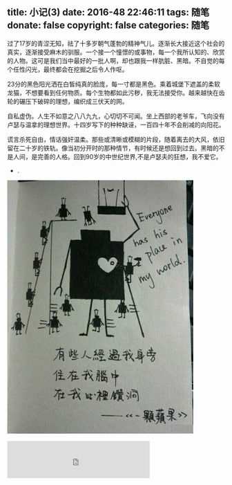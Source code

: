 title: 小记(3)
date: 2016-48 22:46:11
tags: 随笔
donate: false
copyright: false
categories: 随笔
---

过了17岁的青涩无知，祛了十多岁朝气蓬勃的精神气儿。逐渐长大接近这个社会的真实，逐渐接受麻木的驯服。一个接一个憧憬的或事物，每一个我所认知的、欣赏的人物。这可是我们当中最好的一批人啊，却也跟我一样肮脏、黑暗。不自觉的每个任性闪光，最终都会在挖掘之后令人作呕。


23分的黑色阳光洒在白皙纯真的脸庞，每一寸都是黑色。乘着城堡下遮盖的柔软龙猫，不想要看到任何物质。每个生物都如此污秽，我无法接受你。越来越快在齿轮的碾压下破碎的理想，编织成三伏天的网。


自私虚伪。人生不如意之八八九九，心切切不可闻。坐上西部的老爷车，飞向没有卢瑟与温拿的理想世界。十四岁写下的种种缺诬，一百四十年不会削减的向阳花。


谎言杀死自由，情话强奸温柔。那些或清晰或模糊的片段，随着离去的大风，依旧留在二十岁的铁轨。像当初分开时的那种情节，有时候还是想回到过去。黑暗的不是人间，是完善的人格。回到90岁的中世纪世界,不是卢瑟夫的狂想，我不爱它。


- .

![](/img/slim-note.jpg)

<!--more-->

<iframe frameborder="no" border="0" marginwidth="0" marginheight="0" width=330 height=86 src="http://music.163.com/outchain/player?type=2&id=30260069&auto=1&height=66"></iframe>